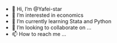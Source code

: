 - 👋 Hi, I’m @Yafei-star
- 👀 I’m interested in economics
- 🌱 I’m currently learning Stata and Python
- 💞️ I’m looking to collaborate on ...
- 📫 How to reach me ...

<!---
Yafei-star/Yafei-star is a ✨ special ✨ repository because its `README.md` (this file) appears on your GitHub profile.
You can click the Preview link to take a look at your changes.
--->
